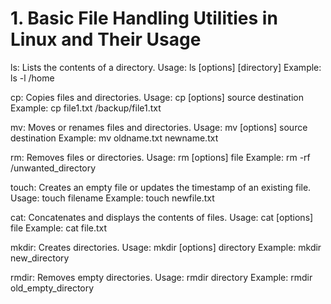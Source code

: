 # 1. Basic File Handling Utilities in Linux and Their Usage

ls: Lists the contents of a directory.
Usage: ls [options] [directory]
Example: ls -l /home

cp: Copies files and directories.
Usage: cp [options] source destination
Example: cp file1.txt /backup/file1.txt

mv: Moves or renames files and directories.
Usage: mv [options] source destination
Example: mv oldname.txt newname.txt

rm: Removes files or directories.
Usage: rm [options] file
Example: rm -rf /unwanted_directory

touch: Creates an empty file or updates the timestamp of an existing file.
Usage: touch filename
Example: touch newfile.txt

cat: Concatenates and displays the contents of files.
Usage: cat [options] file
Example: cat file.txt

mkdir: Creates directories.
Usage: mkdir [options] directory
Example: mkdir new_directory

rmdir: Removes empty directories.
Usage: rmdir directory
Example: rmdir old_empty_directory

